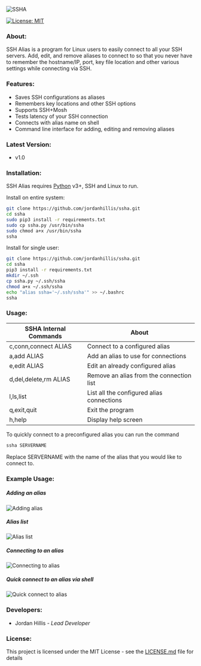 ![SSHA](https://i.imgur.com/LOFpfJ8.png)

[![License: MIT](https://img.shields.io/badge/License-MIT-brightgreen.svg)](https://opensource.org/licenses/MIT)

### About:
SSH Alias is a program for Linux users to easily connect to all your SSH servers. 
Add, edit, and remove aliases to connect to so that you never have to remember the hostname/IP, port, key file location and other various settings while connecting via SSH.

### Features:
  - Saves SSH configurations as aliases
  - Remembers key locations and other SSH options
  - Supports SSH+Mosh
  - Tests latency of your SSH connection
  - Connects with alias name on shell
  - Command line interface for adding, editing and removing aliases

### Latest Version:
* v1.0

### Installation:

SSH Alias requires [Python](https://www.python.org/downloads/) v3+, SSH and Linux to run.

Install on entire system:
```bash
git clone https://github.com/jordanhillis/ssha.git
cd ssha
sudo pip3 install -r requirements.txt
sudo cp ssha.py /usr/bin/ssha
sudo chmod a+x /usr/bin/ssha
ssha
```
Install for single user:
```bash
git clone https://github.com/jordanhillis/ssha.git
cd ssha
pip3 install -r requirements.txt
mkdir ~/.ssh
cp ssha.py ~/.ssh/ssha
chmod a+x ~/.ssh/ssha
echo "alias ssha='~/.ssh/ssha'" >> ~/.bashrc
ssha
```

### Usage:

| SSHA Internal Commands | About |
| ------ | ------ |
| c,conn,connect ALIAS | Connect to a configured alias|
| a,add ALIAS | Add an alias to use for connections |
| e,edit ALIAS | Edit an already configured alias |
| d,del,delete,rm ALIAS | Remove an alias from the connection list |
| l,ls,list | List all the configured alias connections |
| q,exit,quit | Exit the program | 
| h,help | Display help screen |

To quickly connect to a preconfigured alias you can run the command
```bash
ssha SERVERNAME
```
Replace SERVERNAME with the name of the alias that you would like to connect to.

### Example Usage:
##### Adding an alias
![Adding alias](http://i.imgur.com/AVgECIH.png)

##### Alias list
![Alias list](http://i.imgur.com/UIJQDMI.png)

##### Connecting to an alias
![Connecting to alias](http://i.imgur.com/uj5OVJ8.png)

##### Quick connect to an alias via shell
![Quick connect to alias](https://i.imgur.com/kmNhgES.png)

### Developers:
 - Jordan Hillis - *Lead Developer*

### License:
This project is licensed under the MIT License - see the [LICENSE.md](LICENSE.md) file for details

